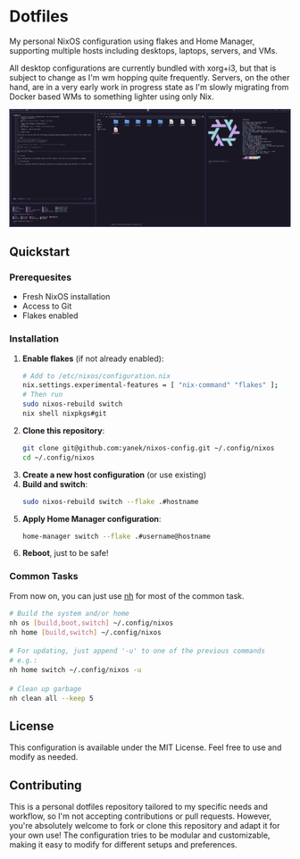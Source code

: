 # Dotfiles

My personal NixOS configuration using flakes and Home Manager, supporting multiple hosts including desktops, laptops, servers, and VMs.

All desktop configurations are currently bundled with xorg+i3, but that is subject to change as I'm wm hopping quite frequently.
Servers, on the other hand, are in a very early work in progress state as I'm slowly migrating from Docker based WMs to something lighter using only Nix.

![Screenshot of my desktop](assets/screenshot.png)

## Quickstart

### Prerequesites

- Fresh NixOS installation
- Access to  Git
- Flakes enabled

### Installation

1. **Enable flakes** (if not already enabled):
   ```bash
   # Add to /etc/nixos/configuration.nix
   nix.settings.experimental-features = [ "nix-command" "flakes" ];
   # Then run
   sudo nixos-rebuild switch
   nix shell nixpkgs#git
   ```
2. **Clone this repository**:
   ```bash
   git clone git@github.com:yanek/nixos-config.git ~/.config/nixos
   cd ~/.config/nixos
   ```
3. **Create a new host configuration** (or use existing)
4. **Build and switch**:
   ```bash
   sudo nixos-rebuild switch --flake .#hostname
   ```
5. **Apply Home Manager configuration**:
   ```bash
   home-manager switch --flake .#username@hostname
   ```
6. **Reboot**, just to be safe!

### Common Tasks

From now on, you can just use [nh](https://github.com/nix-community/nh) for most of the common task.

```bash
# Build the system and/or home
nh os [build,boot,switch] ~/.config/nixos
nh home [build,switch] ~/.config/nixos

# For updating, just append '-u' to one of the previous commands
# e.g.:
nh home switch ~/.config/nixos -u

# Clean up garbage
nh clean all --keep 5
```

## License

This configuration is available under the MIT License. Feel free to use and modify as needed.

## Contributing

This is a personal dotfiles repository tailored to my specific needs and workflow, so I'm not accepting contributions or pull requests. However, you're absolutely welcome to fork or clone this repository and adapt it for your own use! The configuration tries to be modular and customizable, making it easy to modify for different setups and preferences.
